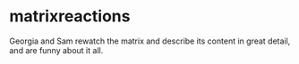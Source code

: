 # matrixreactions
Georgia and Sam rewatch the matrix and describe its content in great detail, and are funny about it all.
